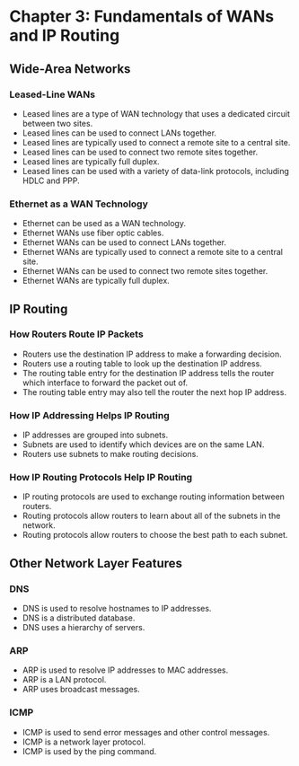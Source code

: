 # Chapter 3: Fundamentals of WANs and IP Routing

## Wide-Area Networks

### Leased-Line WANs

*   Leased lines are a type of WAN technology that uses a dedicated circuit between two sites.
*   Leased lines can be used to connect LANs together.
*   Leased lines are typically used to connect a remote site to a central site.
*   Leased lines can be used to connect two remote sites together.
*   Leased lines are typically full duplex.
*   Leased lines can be used with a variety of data-link protocols, including HDLC and PPP.

### Ethernet as a WAN Technology

*   Ethernet can be used as a WAN technology.
*   Ethernet WANs use fiber optic cables.
*   Ethernet WANs can be used to connect LANs together.
*   Ethernet WANs are typically used to connect a remote site to a central site.
*   Ethernet WANs can be used to connect two remote sites together.
*   Ethernet WANs are typically full duplex.

## IP Routing

### How Routers Route IP Packets

*   Routers use the destination IP address to make a forwarding decision.
*   Routers use a routing table to look up the destination IP address.
*   The routing table entry for the destination IP address tells the router which interface to forward the packet out of.
*   The routing table entry may also tell the router the next hop IP address.

### How IP Addressing Helps IP Routing

*   IP addresses are grouped into subnets.
*   Subnets are used to identify which devices are on the same LAN.
*   Routers use subnets to make routing decisions.

### How IP Routing Protocols Help IP Routing

*   IP routing protocols are used to exchange routing information between routers.
*   Routing protocols allow routers to learn about all of the subnets in the network.
*   Routing protocols allow routers to choose the best path to each subnet.

## Other Network Layer Features

### DNS

*   DNS is used to resolve hostnames to IP addresses.
*   DNS is a distributed database.
*   DNS uses a hierarchy of servers.

### ARP

*   ARP is used to resolve IP addresses to MAC addresses.
*   ARP is a LAN protocol.
*   ARP uses broadcast messages.

### ICMP

*   ICMP is used to send error messages and other control messages.
*   ICMP is a network layer protocol.
*   ICMP is used by the ping command.